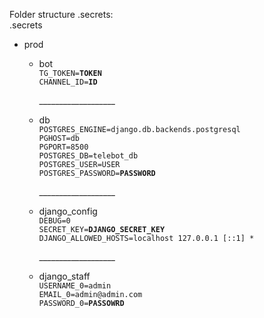 Folder structure .secrets:
<br>
.secrets
<ul>
<li>prod</li>
<ul>
<li>bot</li>
<code>TG_TOKEN=<b>TOKEN</b></code>
<br>
<code>CHANNEL_ID=<b>ID</b></code>
<p> ___________________ </p>

<li>db</li>
<code>POSTGRES_ENGINE=django.db.backends.postgresql</code>
<br>
<code>PGHOST=db</code>
<br>
<code>PGPORT=8500</code>
<br>
<code>POSTGRES_DB=telebot_db</code>
<br>
<code>POSTGRES_USER=USER</code>
<br>
<code>POSTGRES_PASSWORD=<b>PASSWORD</b></code>
<p> ___________________ </p>

<li>django_config</li>
<code>DEBUG=0</code>
<br>
<code>SECRET_KEY=<b>DJANGO_SECRET_KEY</b></code>
<br>
<code>DJANGO_ALLOWED_HOSTS=localhost 127.0.0.1 [::1] *</code>
<br>
<p> ___________________ </p>

<li>django_staff</li>
<code>USERNAME_0=admin</code>
<br>
<code>EMAIL_0=admin@admin.com</code>
<br>
<code>PASSWORD_0=<b>PASSOWRD</b></code>
<br>
</ul>
</ul>